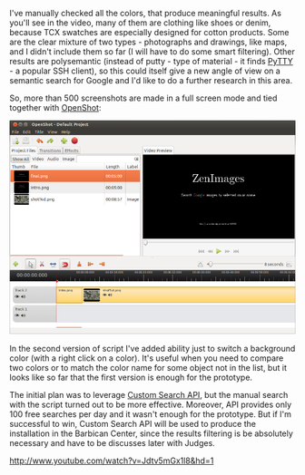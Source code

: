 I've manually checked all the colors, that produce meaningful results. As you'll see in the video, many of them are clothing like shoes or denim, because TCX swatches are especially designed for cotton products. Some are the clear mixture of two types - photographs and drawings, like maps, and I didn't include them so far (I will have to do some smart filtering). Other results are polysemantic (instead of putty - type of material - it finds [PyTTY](http://www.chiark.greenend.org.uk/~sgtatham/putty/) - a popular SSH client), so this could itself give a new angle of view on a semantic search for Google and I'd like to do a further research in this area.

So, more than 500 screenshots are made in a full screen mode and tied together with [OpenShot](http://www.openshot.org/):

![OpenShot](../project_images/openshot.png?mode=raw)

In the second version of script I've added ability just to switch a background color (with a right click on a color). It's useful when you need to compare two colors or to match the color name for some object not in the list, but it looks like so far that the first version is enough for the prototype.

The initial plan was to leverage [Custom Search API](https://developers.google.com/custom-search/json-api/v1/overview), but the manual search with the script turned out to be more effective. Moreover, API provides only 100 free searches per day and it wasn't enough for the prototype. But if I'm successful to win, Custom Search API will be used to produce the installation in the Barbican Center, since the results filtering is be absolutely necessary and have to be discusses later with Judges.

http://www.youtube.com/watch?v=Jdtv5mGx1l8&hd=1

